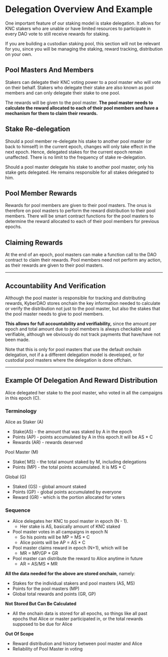 # Delegation Overview And Example

One important feature of our staking model is stake delegation. It allows for KNC stakers who are unable or have limited resources to participate in every DAO vote to still receive rewards for staking.

If you are building a custodian staking pool, this section will not be relevant for you, since you will be managing the staking, reward tracking, distribution on your own. 

## Pool Masters And Members
Stakers can delegate their KNC voting power to a pool master who will vote on their behalf. Stakers who delegate their stake are also known as pool members and can only delegate their stake to one pool. 

The rewards will be given to the pool master. **The pool master needs to calculate the reward allocated to each of their pool members and have a mechanism for them to claim their rewards.**

## Stake Re-delegation

Should a pool member re-delegate his stake to another pool master (or back to himself) in the current epoch, changes will only take effect in the next epoch. Hence, delegated stakes for the current epoch remain unaffected. There is no limit to the frequency of stake re-delegation. 

Should a pool master delegate his stake to another pool master, only his stake gets delegated. He remains responsible for all stakes delegated to him.

## Pool Member Rewards

Rewards for pool members are given to their pool masters. The onus is therefore on pool masters to perform the reward distribution to their pool members. There will be smart contract functions for the pool masters to determine the reward allocated to each of their pool members for previous epochs. 

## Claiming Rewards

At the end of an epoch, pool masters can make a function call to the DAO contract to claim their rewards. Pool members need not perform any action, as their rewards are given to their pool masters.

---

## Accountability And Verification

Although the pool master is responsible for tracking and distributing rewards, KyberDAO stores onchain the key information needed to calculate or verify the distribution not just to the pool master, but also the stakes that the pool master needs to give to pool members.

**This allows for full accountability and verifiability,** since the amount per epoch and total amount due to pool members is always checkable and verifiable, although we obviously do not track payments that have/have not been made.

Note that this is only for pool masters that use the default onchain delegation, not if a a different delegation model is developed, or for custodial pool masters where the delegation is done offchain. 

---

## Example Of Delegation And Reward Distribution

Alice delegated her stake to the pool master, who voted in all the campaigns in this epoch (C). 


### Terminology

Alice as Staker (A)



*   Stake(AS) - the amount that was staked by A in the epoch 
*   Points (AP) - points accumulated by A in this epoch.It will be AS * C
*   Rewards (AR) - rewards deserved 

Pool Master (M)



*   Stake( MS) - the total amount staked by M, including delegations
*   Points (MP) - the total points accumulated. It is MS * C

Global (G)



*   Staked (GS) - global amount staked
*   Points (GP) - global points accumulated by everyone 
*   Reward (GR) - which is the portion allocated for voters 


### Sequence 
*   Alice delegates her KNC to pool master in epoch (N - 1). 
    *   Her stake is AS, basically amount of KNC staked
*   Pool master votes in all campaigns in epoch N 
    *   So his points will be MP = MS * C
    *   Alice points will be AP = AS * C
*   Pool master claims reward in epoch (N+1), which will be 
    *   MR = MP/GP * GR
*   Pool master can distribute the reward to Alice anytime in future
    *   AR = AS/MS * MR

**All the data needed for the above are stored onchain**, namely:
*   Stakes for the individual stakers and pool masters (AS, MS)
*   Points for the pool masters  (MP)
*   Global total rewards and points (GR, GP)

**Not Stored But Can Be Calculated**

*   All the onchain data is stored for all epochs, so things like all past epochs that Alice or master participated in, or the total rewards supposed to be due for Alice 

**Out Of Scope**

*   Reward distribution and history between pool master and Alice 
*   Reliability of Pool Master in voting


